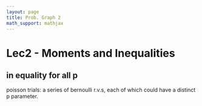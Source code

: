 ```yaml
---
layout: page
title: Prob. Graph 2
math_support: mathjax
---
```



# Lec2 - Moments and Inequalities

## in equality for all p

poisson trials: a series of bernoulli r.v.s, each of which could have a distinct p parameter.



